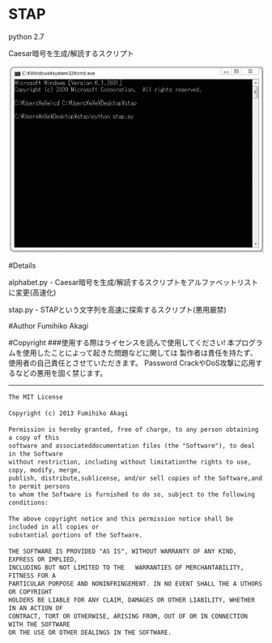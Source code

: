 # STAP
python 2.7

Caesar暗号を生成/解読するスクリプト

<img src="./Raw/images/stap.gif" alt="stap">

#Details

alphabet.py - Caesar暗号を生成/解読するスクリプトをアルファベットリストに変更(高速化)

stap.py - STAPという文字列を高速に探索するスクリプト(悪用厳禁)

#Author
Fumihiko Akagi

#Copyright
###使用する際はライセンスを読んで使用してください!
    本プログラムを使用したことによって起きた問題などに関しては
    製作者は責任を持たず、使用者の自己責任とさせていただきます。
    Password CrackやDoS攻撃に応用するなどの悪用を固く禁じます。
* * *
    The MIT License

    Copyright (c) 2013 Fumihiko Akagi

    Permission is hereby granted, free of charge, to any person obtaining a copy of this
    software and associateddocumentation files (the "Software"), to deal in the Software
    without restriction, including without limitationthe rights to use, copy, modify, merge,
    publish, distribute,sublicense, and/or sell copies of the Software,and to permit persons
    to whom the Software is furnished to do so, subject to the following conditions:

    The above copyright notice and this permission notice shall be included in all copies or 
    substantial portions of the Software.

    THE SOFTWARE IS PROVIDED "AS IS", WITHOUT WARRANTY OF ANY KIND, EXPRESS OR IMPLIED, 
    INCLUDING BUT NOT LIMITED TO THE   WARRANTIES OF MERCHANTABILITY, FITNESS FOR A
    PARTICULAR PURPOSE AND NONINFRINGEMENT. IN NO EVENT SHALL THE A UTHORS OR COPYRIGHT
    HOLDERS BE LIABLE FOR ANY CLAIM, DAMAGES OR OTHER LIABILITY, WHETHER IN AN ACTION OF
    CONTRACT, TORT OR OTHERWISE, ARISING FROM, OUT OF OR IN CONNECTION WITH THE SOFTWARE
    OR THE USE OR OTHER DEALINGS IN THE SOFTWARE.

